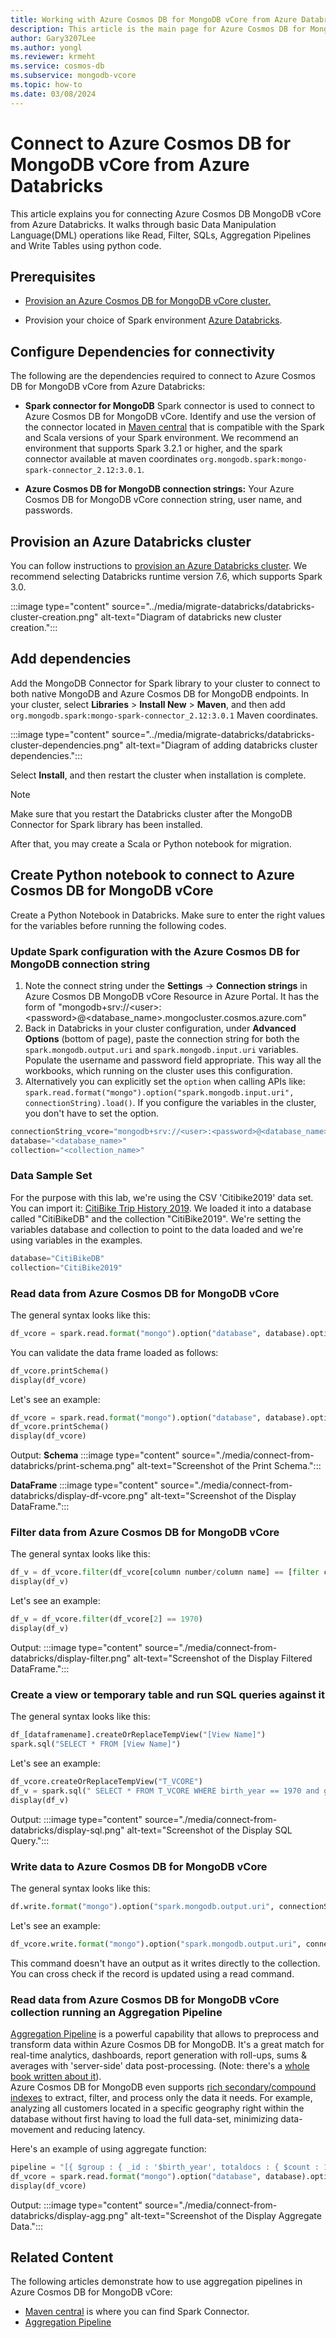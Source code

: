 ```yaml
---
title: Working with Azure Cosmos DB for MongoDB vCore from Azure Databricks
description: This article is the main page for Azure Cosmos DB for MongoDB vCore integration from Azure Databricks.
author: Gary3207Lee
ms.author: yongl
ms.reviewer: krmeht
ms.service: cosmos-db
ms.subservice: mongodb-vcore
ms.topic: how-to
ms.date: 03/08/2024
---
```


# Connect to Azure Cosmos DB for MongoDB vCore from Azure Databricks
This article explains you for connecting Azure Cosmos DB MongoDB vCore from Azure Databricks. It walks through basic Data Manipulation Language(DML) operations like Read, Filter, SQLs, Aggregation Pipelines and Write Tables using python code.

## Prerequisites
* [Provision an Azure Cosmos DB for MongoDB vCore cluster.](quickstart-portal.md)

* Provision your choice of Spark environment [Azure Databricks](/azure/databricks/scenarios/quickstart-create-databricks-workspace-portal).

## Configure Dependencies for connectivity
The following are the dependencies required to connect to Azure Cosmos DB for MongoDB vCore from Azure Databricks:
* **Spark connector for MongoDB**
  Spark connector is used to connect to Azure Cosmos DB for MongoDB vCore. Identify and use the version of the connector located in [Maven central](https://mvnrepository.com/artifact/org.mongodb.spark/mongo-spark-connector) that is compatible with the Spark and Scala versions of your Spark environment. We recommend an environment that supports Spark 3.2.1 or higher, and the spark connector available at maven coordinates `org.mongodb.spark:mongo-spark-connector_2.12:3.0.1`.

* **Azure Cosmos DB for MongoDB connection strings:** Your Azure Cosmos DB for MongoDB vCore connection string, user name, and passwords.

## Provision an Azure Databricks cluster

You can follow instructions to [provision an Azure Databricks cluster](/azure/databricks/scenarios/quickstart-create-databricks-workspace-portal). We recommend selecting Databricks runtime version 7.6, which supports Spark 3.0.

:::image type="content" source="../media/migrate-databricks/databricks-cluster-creation.png" alt-text="Diagram of databricks new cluster creation.":::


## Add dependencies

Add the MongoDB Connector for Spark library to your cluster to connect to both native MongoDB and Azure Cosmos DB for MongoDB endpoints. In your cluster, select **Libraries** > **Install New** > **Maven**, and then add `org.mongodb.spark:mongo-spark-connector_2.12:3.0.1` Maven coordinates.

:::image type="content" source="../media/migrate-databricks/databricks-cluster-dependencies.png" alt-text="Diagram of adding databricks cluster dependencies.":::

Select **Install**, and then restart the cluster when installation is complete.

> [!NOTE]
> Make sure that you restart the Databricks cluster after the MongoDB Connector for Spark library has been installed.

After that, you may create a Scala or Python notebook for migration.

## Create Python notebook to connect to Azure Cosmos DB for MongoDB vCore

Create a Python Notebook in Databricks. Make sure to enter the right values for the variables before running the following codes.

### Update Spark configuration with the Azure Cosmos DB for MongoDB connection string

1. Note the connect string under the **Settings** -> **Connection strings** in Azure Cosmos DB MongoDB vCore Resource in Azure Portal. It has the form of "mongodb+srv://\<user>\:\<password>\@\<database_name>.mongocluster.cosmos.azure.com"
2. Back in Databricks in your cluster configuration, under **Advanced Options** (bottom of page), paste the connection string for both the `spark.mongodb.output.uri` and `spark.mongodb.input.uri` variables. Populate the username and password field appropriate. This way all the workbooks, which running on the cluster uses this configuration. 
3. Alternatively you can explicitly set the `option` when calling APIs like: `spark.read.format("mongo").option("spark.mongodb.input.uri", connectionString).load()`. If you configure the variables in the cluster, you don't have to set the option.

```python
connectionString_vcore="mongodb+srv://<user>:<password>@<database_name>.mongocluster.cosmos.azure.com/?tls=true&authMechanism=SCRAM-SHA-256&retrywrites=false&maxIdleTimeMS=120000"
database="<database_name>"
collection="<collection_name>"
```

### Data Sample Set

For the purpose with this lab, we're using the CSV 'Citibike2019' data set. You can import it:
[CitiBike Trip History 2019](https://citibikenyc.com/system-data).
We loaded it into a database called "CitiBikeDB" and the collection "CitiBike2019".
We're setting the variables database and collection to point to the data loaded and we're using variables in the examples.
```python
database="CitiBikeDB"
collection="CitiBike2019"
```

### Read data from Azure Cosmos DB for MongoDB vCore

The general syntax looks like this:
```python
df_vcore = spark.read.format("mongo").option("database", database).option("spark.mongodb.input.uri", connectionString_vcore).option("collection",collection).load()
```

You can validate the data frame loaded as follows:
```python
df_vcore.printSchema()
display(df_vcore)
```

Let's see an example:
```python
df_vcore = spark.read.format("mongo").option("database", database).option("spark.mongodb.input.uri", connectionString_vcore).option("collection",collection).load()
df_vcore.printSchema()
display(df_vcore)
```

Output:
**Schema**
 :::image type="content" source="./media/connect-from-databricks/print-schema.png" alt-text="Screenshot of the Print Schema.":::

**DataFrame**
 :::image type="content" source="./media/connect-from-databricks/display-df-vcore.png" alt-text="Screenshot of the Display DataFrame.":::

### Filter data from Azure Cosmos DB for MongoDB vCore

The general syntax looks like this:
```python
df_v = df_vcore.filter(df_vcore[column number/column name] == [filter condition])
display(df_v)
```

Let's see an example:
```python
df_v = df_vcore.filter(df_vcore[2] == 1970)
display(df_v)
```

Output:
 :::image type="content" source="./media/connect-from-databricks/display-filter.png" alt-text="Screenshot of the Display Filtered DataFrame.":::

### Create a view or temporary table and run SQL queries against it

The general syntax looks like this:
```python
df_[dataframename].createOrReplaceTempView("[View Name]")
spark.sql("SELECT * FROM [View Name]")
```

Let's see an example:
```python
df_vcore.createOrReplaceTempView("T_VCORE")
df_v = spark.sql(" SELECT * FROM T_VCORE WHERE birth_year == 1970 and gender == 2 ")
display(df_v)
```

Output:
 :::image type="content" source="./media/connect-from-databricks/display-sql.png" alt-text="Screenshot of the Display SQL Query.":::

### Write data to Azure Cosmos DB for MongoDB vCore

The general syntax looks like this:
```python
df.write.format("mongo").option("spark.mongodb.output.uri", connectionString).option("database",database).option("collection","<collection_name>").mode("append").save()
```

Let's see an example:
```python
df_vcore.write.format("mongo").option("spark.mongodb.output.uri", connectionString_vcore).option("database",database).option("collection","CitiBike2019").mode("append").save()
```

This command doesn't have an output as it writes directly to the collection. You can cross check if the record is updated using a read command.

### Read data from Azure Cosmos DB for MongoDB vCore collection running an Aggregation Pipeline

[Aggregation Pipeline](../tutorial-aggregation.md) is a powerful capability that allows to preprocess and transform data within Azure Cosmos DB for MongoDB. It's a great match for  real-time analytics, dashboards, report generation with roll-ups, sums & averages with 'server-side' data post-processing. (Note: there's a [whole book written about it](https://www.practical-mongodb-aggregations.com/front-cover.html)).  <br/>
Azure Cosmos DB for MongoDB even supports [rich secondary/compound indexes](../indexing.md) to extract, filter, and process only the data it needs.
For example, analyzing all customers located in a specific geography right within the database without first having to load the full data-set, minimizing data-movement and reducing latency. <br/> 

Here's an example of using aggregate function:

```python
pipeline = "[{ $group : { _id : '$birth_year', totaldocs : { $count : 1 }, totalduration: {$sum: '$tripduration'}} }]"
df_vcore = spark.read.format("mongo").option("database", database).option("spark.mongodb.input.uri", connectionString_vcore).option("collection",collection).option("pipeline", pipeline).load()
display(df_vcore)
```

Output:
 :::image type="content" source="./media/connect-from-databricks/display-agg.png" alt-text="Screenshot of the Display Aggregate Data.":::

## Related Content

The following articles demonstrate how to use aggregation pipelines in Azure Cosmos DB for MongoDB vCore:

* [Maven central](https://mvnrepository.com/artifact/org.mongodb.spark/mongo-spark-connector) is where you can find Spark Connector.
* [Aggregation Pipeline](../tutorial-aggregation.md)
